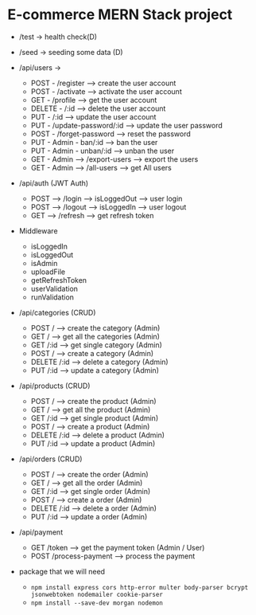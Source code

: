 # E-commerce MERN Stack project

- /test -> health check(D)
- /seed -> seeding some data (D)
- /api/users -> 
    - POST - /register --> create the user account
    - POST - /activate --> activate the user account
    - GET  - /profile --> get the user account
    - DELETE - /:id --> delete the user account
    - PUT - /:id --> update the user account
    - PUT - /update-password/:id --> update the user password
    - POST - /forget-password --> reset the password
    - PUT - Admin - ban/:id --> ban the user
    - PUT - Admin - unban/:id --> unban the user
    - GET - Admin --> /export-users --> export the users
    - GET - Admin --> /all-users --> get All users

- /api/auth (JWT Auth)
    - POST --> /login --> isLoggedOut --> user login 
    - POST --> /logout --> isLoggedIn --> user logout
    - GET --> /refresh --> get refresh token

- Middleware
    - isLoggedIn
    - isLoggedOut
    - isAdmin
    - uploadFile
    - getRefreshToken
    - userValidation
    - runValidation

- /api/categories (CRUD)
    - POST / --> create the category (Admin)
    - GET / --> get all the categories (Admin)
    - GET /:id --> get single category (Admin)
    - POST / --> create a category (Admin)
    - DELETE /:id --> delete a category (Admin)
    - PUT /:id --> update a category (Admin)

- /api/products (CRUD)
    - POST / --> create the product (Admin)
    - GET / --> get all the product (Admin)
    - GET /:id --> get single product (Admin)
    - POST / --> create a product (Admin)
    - DELETE /:id --> delete a product (Admin)
    - PUT /:id --> update a product (Admin)

- /api/orders (CRUD)
    - POST / --> create the order (Admin)
    - GET / --> get all the order (Admin)
    - GET /:id --> get single order (Admin)
    - POST / --> create a order (Admin)
    - DELETE /:id --> delete a order (Admin)
    - PUT /:id --> update a order (Admin)

- /api/payment
    - GET /token --> get the payment token (Admin / User)
    - POST /process-payment --> process the payment

- package that we will need
    - `npm install express cors http-error multer body-parser bcrypt jsonwebtoken nodemailer cookie-parser`
    - `npm install --save-dev morgan nodemon`
